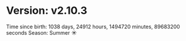 # Version: v2.10.3
Time since birth: 1038 days, 24912 hours, 1494720 minutes, 89683200 seconds
Season: Summer ☀️
